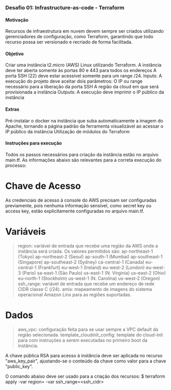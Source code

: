 ### Desafio 01: Infrastructure-as-code - Terraform

#### Motivação
Recursos de infraestrutura em nuvem devem sempre ser criados utilizando gerenciadores de configuração, como Terraform, garantindo que todo recurso possa ser versionado e recriado de forma facilitada.

#### Objetivo
Criar uma instância t2.micro (AWS) Linux utilizando Terraform.
A instância deve ter aberta somente às portas 80 e 443 para todos os endereços
A porta SSH (22) deve estar acessível somente para um range /24.
Inputs: A execução do projeto deve aceitar dois parâmetros:
O IP ou range necessário para a liberação da porta SSH
A região da cloud em que será provisionada a instância
Outputs: A execução deve imprimir o IP público da instância

#### Extras
Pré-instalar o docker na instância que suba automaticamente a imagem do Apache, tornando a página padrão da ferramenta visualizável ao acessar o IP público da instância
Utilização de módulos do Terraform

#### Instruções para execução
Todos os passos necessários para criação da instância estão no arquivo main.tf.
As informações abaixo são relevantes para a correta execução do processo:

# Chave de Acesso
As credenciais de acesso à console do AWS precisam ser configuradas previamente, pois nenhuma informação sensível, como secret key ou access key, estão explicitamente configuradas no arquivo main.tf.

# Variáveis
  > region: variável de entrada que recebe uma região da AWS onde a instância será criada. Os valores permitidos são:
    ap-northeast-1 (Tokyo)
    ap-northeast-2 (Seoul)
    ap-south-1 (Mumbai)
    ap-southeast-1 (Singapore)
    ap-southeast-2 (Sydney)
    ca-central-1 (Canada)
    eu-central-1 (Frankfurt)
    eu-west-1 (Ireland)
    eu-west-2 (London)
    eu-west-3 (Paris)
    sa-east-1 (São Paulo)
    us-east-1 (N. Virginia)
    us-east-2 (Ohio)
    eu-north-1 (Stockholm)
    us-west-1 (N. Carolina)
    us-west-2 (Oregon)
  > ssh_range: variável de entrada que recebe um endereço de rede CIDR classe C (/24).
  > amis: mapeamento de imagens do sistema operacional Amazon Linx para as regiões suportadas.
# Dados
  > aws_vpc: configuração feita para se usar sempre a VPC default da região selecionada.
  > template_cloudinit_config: template do cloud-init para com instruções a serem executadas no primeiro boot da instância.

A chave pública RSA para acesso à instância deve ser aplicada no recurso "aws_key_pair", ajustando-se o conteúdo da chave como valor para a chave "public_key".

O comando abaixo deve ser usado para a criação dos recursos:
 $ terraform apply -var region=<region> -var ssh_range=<ssh_cidr>
